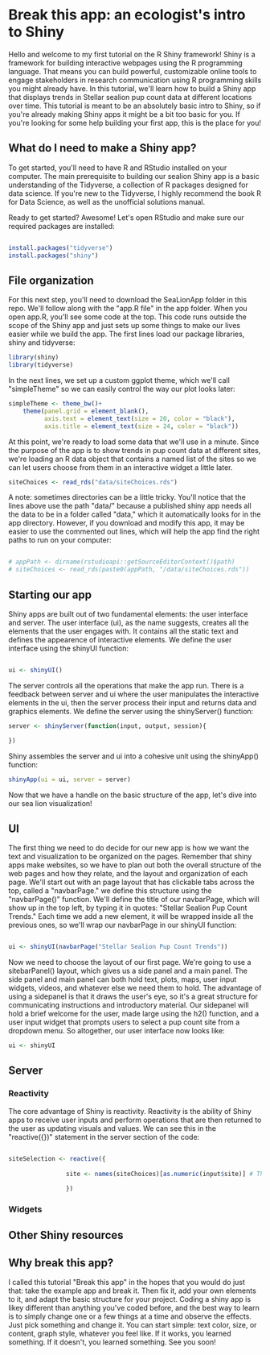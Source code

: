 # Break this app: an ecologist's intro to Shiny

Hello and welcome to my first tutorial on the R Shiny framework! Shiny is a framework for building interactive webpages using the R programming language. That means you can build powerful, customizable online tools to engage stakeholders in research communication using R programming skills you might already have. In this tutorial, we'll learn how to build a Shiny app that displays trends in Stellar sealion pup count data at different locations over time. This tutorial is meant to be an absolutely basic intro to Shiny, so if you're already making Shiny apps it might be a bit too basic for you. If you're looking for some help building your first app, this is the place for you! 



## What do I need to make a Shiny app?

To get started, you'll need to have R and RStudio installed on your computer. The main prerequisite to building our sealion Shiny app is a basic understanding of the Tidyverse, a collection of R packages designed for data science. If you're new to the Tidyverse, I highly recommend the book R for Data Science, as well as the unofficial solutions manual. 

Ready to get started? Awesome! Let's open RStudio and make sure our required packages are installed:  

```r

install.packages("tidyverse")
install.packages("shiny")
```

## File organization

For this next step, you'll need to download the SeaLionApp folder in this repo. We'll follow along with the "app.R file" in the app folder. When you open app.R, you'll see some code at the top. This code runs outside the scope of the Shiny app and just sets up some things to make our lives easier while we build the app. The first lines load our package libraries, shiny and tidyverse:

```r
library(shiny)
library(tidyverse)
```
In the next lines, we set up a custom ggplot theme, which we'll call "simpleTheme" so we can easily control the way our plot looks later:

```r
simpleTheme <- theme_bw()+
    theme(panel.grid = element_blank(),
          axis.text = element_text(size = 20, color = "black"),
          axis.title = element_text(size = 24, color = "black"))
```
At this point, we're ready to load some data that we'll use in a minute. Since the purpose of the app is to show trends in pup count data at different sites, we're loading an R data object that contains a named list of the sites so we can let users choose from them in an interactive widget a little later. 

```r
siteChoices <- read_rds("data/siteChoices.rds")
```
A note: sometimes directories can be a little tricky. You'll notice that the lines above use the path "data/" because a published shiny app needs all the data to be in a folder called "data," which it automatically looks for in the app directory. However, if you download and modify this app, it may be easier to use the commented out lines, which will help the app find the right paths to run on your computer:

```r

# appPath <- dirname(rstudioapi::getSourceEditorContext()$path)
# siteChoices <- read_rds(paste0(appPath, "/data/siteChoices.rds"))
```

## Starting our app

Shiny apps are built out of two fundamental elements: the user interface and server. The user interface (ui), as the name suggests, creates all the elements that the user engages with. It contains all the static text and defines the appearence of interactive elements. We define the user interface using the shinyUI function:

```r

ui <- shinyUI()

```

The server controls all the operations that make the app run. There is a feedback between server and ui where the user manipulates the interactive elements in the ui, then the server process their input and returns data and graphics elements. We define the server using the shinyServer() function:

```r
server <- shinyServer(function(input, output, session){

})

```

Shiny assembles the server and ui into a cohesive unit using the shinyApp() function:

```r
shinyApp(ui = ui, server = server)
```

Now that we have a handle on the basic structure of the app, let's dive into our sea lion visualization!

## UI

The first thing we need to do decide for our new app is how we want the text and visualization to be organized on the pages. Remember that shiny apps make websites, so we have to plan out both the overall structure of the web pages and how they relate, and the layout and organization of each page. We'll start out with an page layout that has clickable tabs across the top, called a "navbarPage." we define this structure using the "navbarPage()" function. We'll define the title of our navbarPage, which will show up in the top left, by typing it in quotes: "Stellar Sealion Pup Count Trends." Each time we add a new element, it will be wrapped inside all the previous ones, so we'll wrap our navbarPage in our shinyUI function:

```r

ui <- shinyUI(navbarPage("Stellar Sealion Pup Count Trends"))

```

Now we need to choose the layout of our first page. We're going to use a sitebarPanel() layout, which gives us a side panel and a main panel. The side panel and main panel can both hold text, plots, maps, user input widgets, videos, and whatever else we need them to hold. The advantage of using a sidepanel is that it draws the user's eye, so it's a great structure for communicating instructions and introductory material. Our sidepanel will hold a brief welcome for the user, made large using the h2() function, and a user input widget that prompts users to select a pup count site from a dropdown menu. So altogether, our user interface now looks like:

```r
ui <- shinyUI


```


## Server


### Reactivity

The core advantage of Shiny is reactivity. Reactivity is the ability of Shiny apps to receive user inputs and perform operations that are then returned to the user as updating visuals and values. We can see this in the "reactive({})" statement in the server section of the code:

```r

siteSelection <- reactive({
                
                site <- names(siteChoices)[as.numeric(input$site)] # The user's selection from the drop-down
                
                }) 
```



### Widgets





## Other Shiny resources

## Why break this app?

I called this tutorial "Break this app" in the hopes that you would do just that: take the example app and break it. Then fix it, add your own elements to it, and adapt the basic structure for your project. Coding a shiny app is likey different than anything you've coded before, and the best way to learn is to simply change one or a few things at a time and observe the effects. Just pick something and change it. You can start simple: text color, size, or content, graph style, whatever you feel like. If it works, you learned something. If it doesn't, you learned something. See you soon! 
